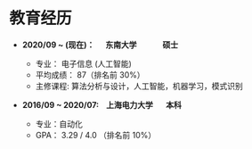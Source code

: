 # 教育经历

* **2020/09 ~ (现在)：&nbsp;&nbsp;&nbsp;&nbsp;&nbsp; 东南大学  &nbsp;&nbsp;&nbsp;&nbsp;&nbsp;&nbsp;&nbsp;&nbsp;&nbsp;&nbsp;&nbsp;&nbsp; 硕士**
  * 专业： 电子信息 (人工智能)
  * 平均成绩： 87（排名前 30%）
  * 主修课程:  算法分析与设计，人工智能，机器学习，模式识别

* **2016/09 ~ 2020/07: &nbsp;&nbsp;&nbsp;上海电力大学&nbsp;&nbsp;&nbsp;&nbsp;&nbsp;&nbsp;&nbsp;本科**
  * 专业：自动化
  * GPA： 3.29 / 4.0 （排名前 10%）



